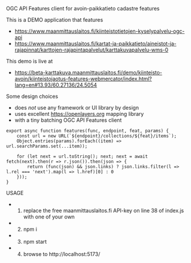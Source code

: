
OGC API Features client for avoin-paikkatieto cadastre features


This is a DEMO application that features
- https://www.maanmittauslaitos.fi/kiinteistotietojen-kyselypalvelu-ogc-api
- https://www.maanmittauslaitos.fi/kartat-ja-paikkatieto/aineistot-ja-rajapinnat/karttojen-rajapintapalvelut/karttakuvapalvelu-wms-0

This demo is live at 
- https://beta-karttakuva.maanmittauslaitos.fi/demo/kiinteisto-avoin/kiinteistojaotus-features-webmercator/index.html?lang=en#13.93/60.27136/24.5054

Some design choices
- does *not* use any framework or UI library by design
- uses excellent https://openlayers.org mapping library
- with a tiny batching OGC API Features client
```:javascript
export async function features(func, endpoint, feat, params) {
    const url = new URL(`${endpoint}/collections/${feat}/items`);
    Object.entries(params).forEach((item) => url.searchParams.set(...item));

    for (let next = url.toString(); next; next = await fetch(next).then(r => r.json()).then(json => {
        return (func(json) && json.links) ? json.links.filter(l => l.rel === 'next').map(l => l.href)[0] : 0
    }));
}
```

USAGE
- 1) replace the free maanmittauslaitos.fi API-key on line 38 of index.js with one of your own
- 2) npm i
- 3) npm start
- 4) browse to http://localhost:5173/



